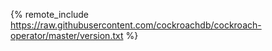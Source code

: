 {% remote_include  https://raw.githubusercontent.com/cockroachdb/cockroach-operator/master/version.txt %}